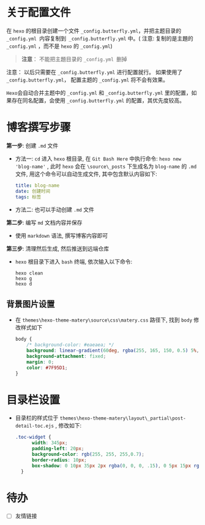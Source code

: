 # 关于配置文件

在 `hexo` 的根目录创建一个文件 `_config.butterfly.yml`，并把主题目录的 `_config.yml `内容复制到` _config.butterfly.yml` 中。( 注意: 复制的是主題的 `_config.yml` ，而不是 `hexo` 的 `_config.yml`)

> **注意**： 不能把主題目录的 `_config.yml `删掉

注意： 以后只需要在 `_config.butterfly.yml` 进行配置就行。
如果使用了 `_config.butterfly.yml`， 配置主题的 `_config.yml` 将不会有效果。

`Hexo`会自动合并主题中的 `_config.yml` 和 `_config.butterfly.yml` 里的配置，如果存在同名配置，会使用 `_config.butterfly.yml` 的配置，其优先度较高。



# 博客撰写步骤

**第一步**: 创建 `.md` 文件

+ 方法一: `cd` 进入 `hexo` 根目录, 在 `Git Bash Here` 中执行命令: `hexo new 'blog-name'` , 此时 `hexo` 会在 `\source\_posts` 下生成名为 `blog-name` 的 `.md` 文件, 用这个命令可以自动生成文件, 其中包含默认内容如下:

  ```yaml
  title: blog-name
  date: 创建时间
  tags: 标签
  ```

+ 方法二: 也可以手动创建 `.md` 文件

**第二步**: 编写 `md` 文档内容并保存

+ 使用 `markdown` 语法, 撰写博客内容即可

**第三步**: 清理然后生成, 然后推送到远端仓库

+ `hexo` 根目录下进入 `bash` 终端, 依次输入以下命令:

  ```shell
  hexo clean
  hexo g
  hexo d
  ```

  

## 背景图片设置

+ 在 `themes\hexo-theme-matery\source\css\matery.css` 路径下,  找到 `body` 修改样式如下

  ```css
  body {
      /* background-color: #eaeaea; */
      background: linear-gradient(60deg, rgba(255, 165, 150, 0.5) 5%, rgba(0, 228, 255, 0.35)) 0% 0% / cover, url("https://ae01.alicdn.com/kf/H18a4b998752a4ae68b8e85d432a5aef0l.png"), url("https://ae01.alicdn.com/kf/H21b5f6b8496141a1979a33666e1074d9x.jpg") 0px 0px;
      background-attachment: fixed;
      margin: 0;
      color: #7F95D1;
  }
  ```

# 目录栏设置

+ 目录栏的样式位于 `themes\hexo-theme-matery\layout\_partial\post-detail-toc.ejs` , 修改如下:

  ```css
  .toc-widget {
        width: 345px;
        padding-left: 20px;
        background-color: rgb(255, 255, 255,0.7);
        border-radius: 10px;
        box-shadow: 0 10px 35px 2px rgba(0, 0, 0, .15), 0 5px 15px rgba(0, 0, 0, .07), 0 2px 5px -5px rgba(0, 0, 0, .1) !important;
    }
  ```

  

# 待办

- [ ] 友情链接